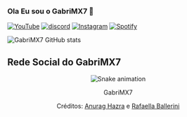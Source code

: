 ### Ola Eu sou o GabriMX7 👏

[![YouTube](https://img.shields.io/badge/YouTube-FF0000?style=for-the-badge&logo=youtube&logoColor=white)](https://youtube.com/@GabriMX7)
[![discord](https://img.shields.io/badge/Discord-7289DA?style=for-the-badge&logo=discord&logoColor=white)](https://discord.gg/cHDTJGXrvJ)
[![lnstagram](https://img.shields.io/badge/Instagram-E4405F?style=for-the-badge&logo=instagram&logoColor=white)](https://instagram.com/gabrimx7?igshid=YmMyMTA2M2Y=)
[![Spotify](https://img.shields.io/badge/Spotify-1ED760?&style=for-the-badge&logo=spotify&logoColor=white)](https://open.spotify.com/user/31mojyts442bkh4uvlla3yyfmi6u?si=bRDU1DSASqWgSdYcJCOAtA&utm_source=copy-link)


![GabriMX7 GitHub stats](https://github-readme-stats.vercel.app/api?username=GabriMX7&show_icons=true&theme=radical)

## Rede Social do GabriMX7

<div align="center">

  ![Snake animation](https://github.com/danielbped/danielbped/blob/output/github-contribution-grid-snake.svg)

  

</div>

<div align="center">

  <p> GabriMX7 </p>

  <p>Créditos: <a href="https://github.com/GabriMX7/github-readme-stats">Anurag Hazra</a> e <a href="https://github.com/rafaballerini">Rafaella Ballerini</a></p>

</div>
